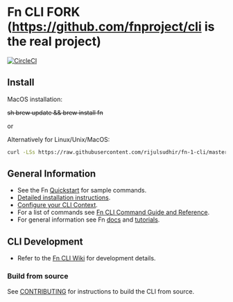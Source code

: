 # Fn CLI FORK (https://github.com/fnproject/cli is the real project)
[![CircleCI](https://circleci.com/gh/fnproject/cli.svg?style=svg)](https://circleci.com/gh/fnproject/cli)

## Install
MacOS installation:

<S>sh brew update && brew install fn</S>

or

Alternatively for Linux/Unix/MacOS:

```sh
curl -LSs https://raw.githubusercontent.com/rijulsudhir/fn-1-cli/master/install | sh
```

## General Information
* See the Fn [Quickstart](https://github.com/fnproject/fn/blob/master/README.md) for sample commands.
* [Detailed installation instructions](http://fnproject.io/tutorials/install/).
* [Configure your CLI Context](http://fnproject.io/tutorials/install/#ConfigureyourContext).
* For a list of commands see [Fn CLI Command Guide and Reference](https://github.com/fnproject/docs/blob/master/cli/README.md).
* For general information see Fn [docs](https://github.com/fnproject/docs) and [tutorials](https://fnproject.io/tutorials/).

## CLI Development
* Refer to the [Fn CLI Wiki](https://github.com/fnproject/cli/wiki) for development details.

### Build from source
See [CONTRIBUTING](https://github.com/fnproject/cli/blob/master/CONTRIBUTING.md) for instructions to build the CLI from source.





